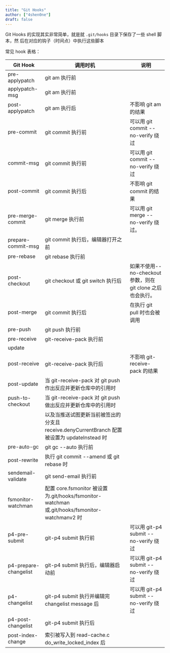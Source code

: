 ```yaml
---
title: "Git Hooks"
author: ["4shen0ne"]
draft: false
---
```


Git Hooks 的实现其实非常简单，就是就 `.git/hooks` 目录下保存了一些 shell 脚本，然
后在对应的钩子（时间点）中执行这些脚本

常见 hook 表格：

| Git Hook              | 调用时机                                                                               | 说明                                       |
|-----------------------|------------------------------------------------------------------------------------|------------------------------------------|
| pre-applypatch        | git am 执行前                                                                          |                                            |
| applypatch-msg        | git am 执行前                                                                          |                                            |
| post-applypatch       | git am 执行后                                                                          | 不影响 git am 的结果                       |
| pre-commit            | git commit 执行前                                                                      | 可以用 git commit --no-verify 绕过         |
| commit-msg            | git commit 执行前                                                                      | 可以用 git commit --no-verify 绕过         |
| post-commit           | git commit 执行后                                                                      | 不影响 git commit 的结果                   |
| pre-merge-commit      | git merge 执行前                                                                       | 可以用 git merge --no-verify 绕过。        |
| prepare-commit-msg    | git commit 执行后，编辑器打开之前                                                      |                                            |
| pre-rebase            | git rebase 执行前                                                                      |                                            |
| post-checkout         | git checkout 或 git switch 执行后                                                      | 如果不使用--no-checkout 参数，则在 git clone 之后也会执行。 |
| post-merge            | git commit 执行后                                                                      | 在执行 git pull 时也会被调用               |
| pre-push              | git push 执行前                                                                        |                                            |
| pre-receive           | git-receive-pack 执行前                                                                |                                            |
| update                |                                                                                        |                                            |
| post-receive          | git-receive-pack 执行后                                                                | 不影响 git-receive-pack 的结果             |
| post-update           | 当 git-receive-pack 对 git push 作出反应并更新仓库中的引用时                           |                                            |
| push-to-checkout      | 当 git-receive-pack 对 git push 做出反应并更新仓库中的引用时                           |                                            |
|                       | 以及当推送试图更新当前被签出的分支且 receive.denyCurrentBranch 配置被设置为 updateInstead 时 |                                            |
| pre-auto-gc           | git gc --auto 执行前                                                                   |                                            |
| post-rewrite          | 执行 git commit --amend 或 git rebase 时                                               |                                            |
| sendemail-validate    | git send-email 执行前                                                                  |                                            |
| fsmonitor-watchman    | 配置 core.fsmonitor 被设置为.git/hooks/fsmonitor-watchman 或.git/hooks/fsmonitor-watchmanv2 时 |                                            |
| p4-pre-submit         | git-p4 submit 执行前                                                                   | 可以用 git-p4 submit --no-verify 绕过      |
| p4-prepare-changelist | git-p4 submit 执行后，编辑器启动前                                                     | 可以用 git-p4 submit --no-verify 绕过      |
| p4-changelist         | git-p4 submit 执行并编辑完 changelist message 后                                       | 可以用 git-p4 submit --no-verify 绕过      |
| p4-post-changelist    | git-p4 submit 执行后                                                                   |                                            |
| post-index-change     | 索引被写入到 read-cache.c do_write_locked_index 后                                     |                                            |
